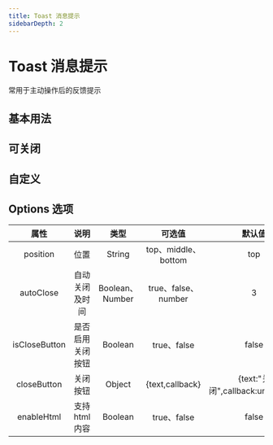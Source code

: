 ```yaml
---
title: Toast 消息提示
sidebarDepth: 2
---
```

# Toast 消息提示 
常用于主动操作后的反馈提示

## 基本用法
<ClientOnly>
<toast-demo/>
</ClientOnly>

## 可关闭
<ClientOnly>
<toast-close/>
</ClientOnly>

## 自定义
<ClientOnly>
<toast-customize/>
</ClientOnly>

## Options 选项
|     属性      |       说明       |      类型       |       可选值        |              默认值              |
| :-----------: | :--------------: | :-------------: | :-----------------: | :------------------------------: |
|   position    |       位置       |     String      | top、middle、bottom |               top                |
|   autoClose   |  自动关闭及时间  | Boolean、Number |  true、false、number  |                3                 |
| isCloseButton | 是否启用关闭按钮 |     Boolean     |     true、false     |              false               |
|  closeButton  |     关闭按钮     |     Object      |   {text,callback}   | {text:"关闭",callback:undefined} |
|  enableHtml   |   支持html内容   |     Boolean     |     true、false     |              false               |